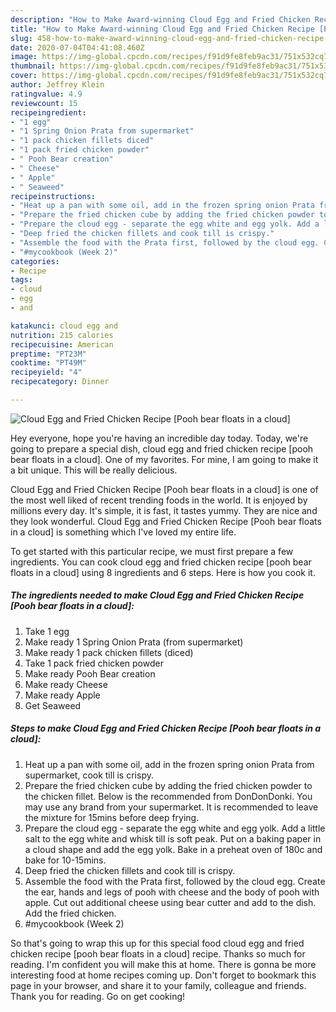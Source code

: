```yaml
---
description: "How to Make Award-winning Cloud Egg and Fried Chicken Recipe [Pooh bear floats in a cloud]"
title: "How to Make Award-winning Cloud Egg and Fried Chicken Recipe [Pooh bear floats in a cloud]"
slug: 458-how-to-make-award-winning-cloud-egg-and-fried-chicken-recipe-pooh-bear-floats-in-a-cloud
date: 2020-07-04T04:41:08.460Z
image: https://img-global.cpcdn.com/recipes/f91d9fe8feb9ac31/751x532cq70/cloud-egg-and-fried-chicken-recipe-pooh-bear-floats-in-a-cloud-recipe-main-photo.jpg
thumbnail: https://img-global.cpcdn.com/recipes/f91d9fe8feb9ac31/751x532cq70/cloud-egg-and-fried-chicken-recipe-pooh-bear-floats-in-a-cloud-recipe-main-photo.jpg
cover: https://img-global.cpcdn.com/recipes/f91d9fe8feb9ac31/751x532cq70/cloud-egg-and-fried-chicken-recipe-pooh-bear-floats-in-a-cloud-recipe-main-photo.jpg
author: Jeffrey Klein
ratingvalue: 4.9
reviewcount: 15
recipeingredient:
- "1 egg"
- "1 Spring Onion Prata from supermarket"
- "1 pack chicken fillets diced"
- "1 pack fried chicken powder"
- " Pooh Bear creation"
- " Cheese"
- " Apple"
- " Seaweed"
recipeinstructions:
- "Heat up a pan with some oil, add in the frozen spring onion Prata from supermarket, cook till is crispy."
- "Prepare the fried chicken cube by adding the fried chicken powder to the chicken fillet. Below is the recommended from DonDonDonki. You may use any brand from your supermarket. It is recommended to leave the mixture for 15mins before deep frying."
- "Prepare the cloud egg - separate the egg white and egg yolk. Add a little salt to the egg white and whisk till is soft peak. Put on a baking paper in a cloud shape and add the egg yolk. Bake in a preheat oven of 180c and bake for 10-15mins."
- "Deep fried the chicken fillets and cook till is crispy."
- "Assemble the food with the Prata first, followed by the cloud egg. Create the ear, hands and legs of pooh with cheese and the body of pooh with apple. Cut out additional cheese using bear cutter and add to the dish. Add the fried chicken."
- "#mycookbook (Week 2)"
categories:
- Recipe
tags:
- cloud
- egg
- and

katakunci: cloud egg and 
nutrition: 215 calories
recipecuisine: American
preptime: "PT23M"
cooktime: "PT49M"
recipeyield: "4"
recipecategory: Dinner

---
```



![Cloud Egg and Fried Chicken Recipe [Pooh bear floats in a cloud]](https://img-global.cpcdn.com/recipes/f91d9fe8feb9ac31/751x532cq70/cloud-egg-and-fried-chicken-recipe-pooh-bear-floats-in-a-cloud-recipe-main-photo.jpg)

Hey everyone, hope you're having an incredible day today. Today, we're going to prepare a special dish, cloud egg and fried chicken recipe [pooh bear floats in a cloud]. One of my favorites. For mine, I am going to make it a bit unique. This will be really delicious.



Cloud Egg and Fried Chicken Recipe [Pooh bear floats in a cloud] is one of the most well liked of recent trending foods in the world. It is enjoyed by millions every day. It's simple, it is fast, it tastes yummy. They are nice and they look wonderful. Cloud Egg and Fried Chicken Recipe [Pooh bear floats in a cloud] is something which I've loved my entire life.


To get started with this particular recipe, we must first prepare a few ingredients. You can cook cloud egg and fried chicken recipe [pooh bear floats in a cloud] using 8 ingredients and 6 steps. Here is how you cook it.

<!--inarticleads1-->

##### The ingredients needed to make Cloud Egg and Fried Chicken Recipe [Pooh bear floats in a cloud]:

1. Take 1 egg
1. Make ready 1 Spring Onion Prata (from supermarket)
1. Make ready 1 pack chicken fillets (diced)
1. Take 1 pack fried chicken powder
1. Make ready  Pooh Bear creation
1. Make ready  Cheese
1. Make ready  Apple
1. Get  Seaweed




<!--inarticleads2-->

##### Steps to make Cloud Egg and Fried Chicken Recipe [Pooh bear floats in a cloud]:

1. Heat up a pan with some oil, add in the frozen spring onion Prata from supermarket, cook till is crispy.
1. Prepare the fried chicken cube by adding the fried chicken powder to the chicken fillet. Below is the recommended from DonDonDonki. You may use any brand from your supermarket. It is recommended to leave the mixture for 15mins before deep frying.
1. Prepare the cloud egg - separate the egg white and egg yolk. Add a little salt to the egg white and whisk till is soft peak. Put on a baking paper in a cloud shape and add the egg yolk. Bake in a preheat oven of 180c and bake for 10-15mins.
1. Deep fried the chicken fillets and cook till is crispy.
1. Assemble the food with the Prata first, followed by the cloud egg. Create the ear, hands and legs of pooh with cheese and the body of pooh with apple. Cut out additional cheese using bear cutter and add to the dish. Add the fried chicken.
1. #mycookbook (Week 2)




So that's going to wrap this up for this special food cloud egg and fried chicken recipe [pooh bear floats in a cloud] recipe. Thanks so much for reading. I'm confident you will make this at home. There is gonna be more interesting food at home recipes coming up. Don't forget to bookmark this page in your browser, and share it to your family, colleague and friends. Thank you for reading. Go on get cooking!
